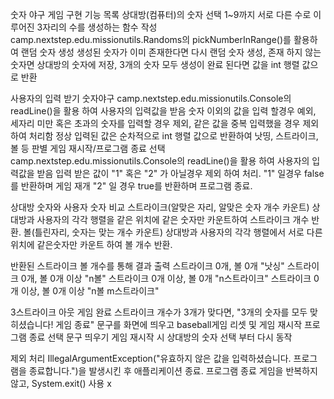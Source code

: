 숫자 야구 게임 구현 기능 목록
상대방(컴퓨터)의 숫자 선택
    1~9까지 서로 다른 수로 이루어진 3자리의 수를 생성하는 함수 작성
    camp.nextstep.edu.missionutils.Randoms의 pickNumberInRange()를 활용하여 랜덤 숫자 생성
    생성된 숫자가 이미 존재한다면 다시 랜덤 숫자 생성, 존재 하지 않는 숫자면 상대방의 숫자에 저장, 3개의 숫자 모두 생성이 완료 된다면 값을 int 행렬 값으로 반환

사용자의 입력 받기
    숫자야구
        camp.nextstep.edu.missionutils.Console의 readLine()을 활용 하여 사용자의 입력값을 받음
        숫자 이외의 값을 입력 할경우 예외, 세자리 미만 혹은 초과의 숫자를 입력할 경우 제외, 같은 값을 중복 입력했을 경우 제외 하여 처리함
        정상 입력된 값은 순차적으로 int 행렬 값으로 반환하여 낫띵, 스트라이크, 볼 등 판별
    게임 재시작/프로그램 종료 선택
        camp.nextstep.edu.missionutils.Console의 readLine()을 활용 하여 사용자의 입력값을 받음
        입력 받은 값이 "1" 혹은 "2" 가 아닐경우 제외 하여 처리.
        "1" 일경우 false를 반환하며 게임 재개 "2" 일  경우 true를 반환하며 프로그램 종료.

상대방 숫자와 사용자 숫자 비교
    스트라이크(알맞은 자리, 알맞은 숫자 개수 카운트)
        상대방과 사용자의 각각 행렬을 같은 위치에 같은 숫자만 카운트하여 스트라이크 개수 반환.
    볼(틀린자리, 숫자는 맞는 개수 카운트)
        상대방과 사용자의 각각 행렬에서 서로 다른 위치에 같은숫자만 카운트 하여 볼 개수 반환.

반환된 스트라이크 볼 개수를 통해 결과 출력
    스트라이크 0개, 볼 0개 "낫싱"
    스트라이크 0개, 볼 0개 이상 "n볼"
    스트라이크 0개 이상, 볼 0개 "n스트라이크"
    스트라이크 0개 이상, 볼 0개 이상 "n볼 m스트라이크"
    
3스트라이크 아웃 게임 완료
    스트라이크 개수가 3개가 맞다면, "3개의 숫자를 모두 맞히셨습니다! 게임 종료" 문구를 화면에 띄우고 baseball게임 리셋 및 게임 재시작 프로그램 종료 선택 문구 띄우기
    게임 재시작 시 상대방의 숫자 선택 부터 다시 동작

제외 처리
    IllegalArgumentException("유효하지 않은 값을 입력하셨습니다. 프로그램을 종료합니다.")을 발생시킨 후 애플리케이션 종료.
프로그램 종료
    게임을 반복하지 않고, System.exit() 사용 x